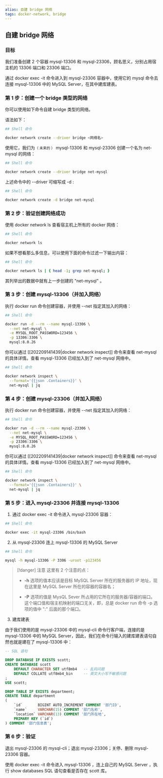 ```yaml
---
alias: 自建 bridge 网络
tags: docker-network, bridge
---
```


## 自建 bridge 网络

### 目标

我们准备创建 2 个容器 mysql-13306 和 mysql-23306，顾名思义，分别占用宿主机的 13306 端口和 23306 端口。

通过 docker exec -it 命令进入到 mysql-23306 容器中，使用它的 mysql 命令去连接 mysql-13306 中的 MySQL Server，在其中建库建表。

### 第 1 步：创建一个 bridge 类型的网络

你可以使用如下命令自建 bridge 类型的网络。

语法如下：

```bash
## Shell 命令

docker network create --driver bridge <网络名>
```

使用它，我们为<small>（ 未来的 ）</small> mysql-13306 和 mysql-23306 创建一个名为 net-mysql 的网络：

```sh
## Shell 命令

docker network create --driver bridge net-mysql
```

上述命令中的 --driver 可缩写成 -d :

```sh
## Shell 命令

docker network create -d bridge net-mysql
```

### 第 2 步：验证创建网络成功

使用 docker network ls 查看宿主机上所有的 docker 网络：

``` sh
## Shell 命令

docker network ls
```

如果不想看那么多信息，可以使用下面的命令过滤一下输出内容：

```bash
## Shell 命令

docker network ls | { head -1; grep net-mysql; }
```

其列举出的数据中就有上一步创建的 "net-mysql" 。

### 第 3 步：创建 mysql-13306（并加入网络）

执行 docker run 命令创建容器，并使用 --net 指定其加入的网络：

```sh
## Shell 命令

docker run -d --rm --name mysql-13306 \
  --net net-mysql \
  -e MYSQL_ROOT_PASSWORD=123456 \
  -p 13306:3306 \
  mysql:8.0.26
```

你可以通过 [[202209141439|docker network inspect]] 命令来查看 net-mysql 的具体详情。查看 mysql-13306 已经加入到了 net-mysql 网络中。

```sh
## Shell 命令

docker network inspect \
  --format='{{json .Containers}}' \
  net-mysql | jq
```

### 第 4 步：创建 mysql-23306（并加入网络）

执行 docker run 命令创建容器，并使用 --net 指定其加入的网络：

```sh
## Shell 命令

docker run -d --rm --name mysql-23306 \
  --net net-mysql \
  -e MYSQL_ROOT_PASSWORD=123456 \
  -p 23306:3306 \
  mysql:8.0.26
```

你可以通过 [[202209141439|docker network inspect]] 命令来查看 net-mysql 的具体详情。查看 mysql-13306 已经加入到了 net-mysql 网络中。

```sh
## Shell 命令

docker network inspect \
  --format='{{json .Containers}}' \
  net-mysql | jq
```

### 第 5 步：进入 mysql-23306 并连接 mysql-13306

1. 通过 docker exec -it 命令进入 mysql-23306 容器：

```sh
## Shell 命令

docker exec -it mysql-23306 /bin/bash
```

2. 从 mysql-23306 连上 mysql-13306 的 MySQL Server

```sh
## Shell 命令

mysql -h mysql-13306 -P 3306 -uroot -p123456
```

> [!danger] 注意
> 这里有 2 个注意的点：
> 
> - **-h** 选项的值本应该是目标 MySQL Server 所在的服务器的 IP 地址，现在这里是 MySQL Server 所在的容器的容器名；
> 
> - **-P** 选项的值是 MysQL Sever 所占用的它所在的服务器/容器的端口。这个端口值和宿主机映射的端口无关，即，总是 docker run 命令 -p 选项的值中 ":" 后面的那个端口。

3. 建库建表

由于我们使用的是 mysql-23306 中的 mysql-cli 命令行客户端，连接的是 mysql-13306 中的 MySQL Server，因此，我们在命令行输入的建库建表语句自然也就是建在了 mysql-13306 中：

```sql
-- SQL 语句

DROP DATABASE IF EXISTS scott;
CREATE DATABASE scott
    DEFAULT CHARACTER SET utf8mb4   -- 乱码问题
    DEFAULT COLLATE utf8mb4_bin     -- 英文大小写不敏感问题
;
USE scott;

DROP TABLE IF EXISTS department;
CREATE TABLE department
(
    `id`       BIGINT AUTO_INCREMENT COMMENT '部门ID',
    `name`     VARCHAR(15) COMMENT '部门名称',
    `location` VARCHAR(13) COMMENT '部门所在地',
    PRIMARY KEY (`id`)
) COMMENT '部门信息表';
```

### 第 6 步：验证

退出 mysql-23306 的 mysql-cli；退出 mysql-23306；关停、删除 mysql-23306 容器。

使用 docker exec -it 命令进入 mysql-13306 ，连上自己的 MySQL Server ，执行 show databases SQL 语句查看是否存在 scott 库。
